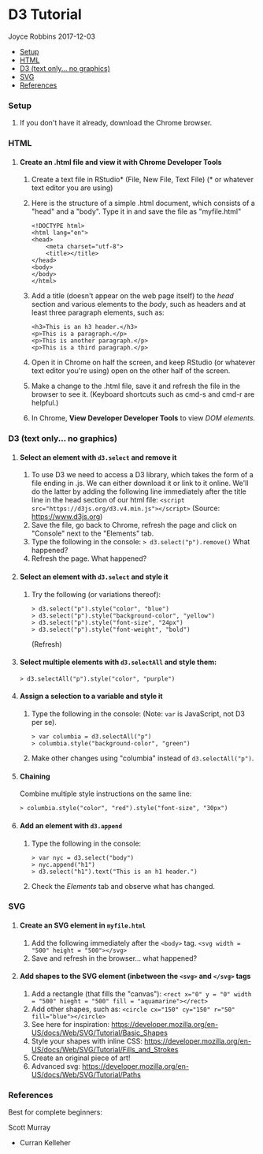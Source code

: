 D3 Tutorial
================
Joyce Robbins
2017-12-03

-   [Setup](#setup)
-   [HTML](#html)
-   [D3 (text only... no graphics)](#d3-text-only...-no-graphics)
-   [SVG](#svg)
-   [References](#references)

### Setup

1.  If you don't have it already, download the Chrome browser.

### HTML

1.  #### Create an .html file and view it with Chrome Developer Tools

    1.  Create a text file in RStudio\* (File, New File, Text File) (\* or whatever text editor you are using)
    2.  Here is the structure of a simple .html document, which consists of a "head" and a "body". Type it in and save the file as "myfile.html"

            <!DOCTYPE html>
            <html lang="en">
            <head>
                <meta charset="utf-8">
                <title></title>
            </head>
            <body>
            </body>
            </html>

    3.  Add a title (doesn't appear on the web page itself) to the *head* section and various elements to the *body*, such as headers and at least three paragraph elements, such as:

            <h3>This is an h3 header.</h3> 
            <p>This is a paragraph.</p> 
            <p>This is another paragraph.</p>
            <p>This is a third paragraph.</p>

    4.  Open it in Chrome on half the screen, and keep RStudio (or whatever text editor you're using) open on the other half of the screen.

    5.  Make a change to the .html file, save it and refresh the file in the browser to see it. (Keyboard shortcuts such as cmd-s and cmd-r are helpful.)

    6.  In Chrome, **View Developer Developer Tools** to view *DOM elements.*

### D3 (text only... no graphics)

1.  #### Select an element with `d3.select` and remove it

    1.  To use D3 we need to access a D3 library, which takes the form of a file ending in .js. We can either download it or link to it online. We'll do the latter by adding the following line immediately after the title line in the head section of our html file:
        `<script src="https://d3js.org/d3.v4.min.js"></script>`
        (Source: <https://www.d3js.org>)
    2.  Save the file, go back to Chrome, refresh the page and click on "Console" next to the "Elements" tab.
    3.  Type the following in the console:
        `> d3.select("p").remove()`
        What happened?
    4.  Refresh the page. What happened?

2.  #### Select an element with `d3.select` and style it

    1.  Try the following (or variations thereof):

            > d3.select("p").style("color", "blue")
            > d3.select("p").style("background-color", "yellow")
            > d3.select("p").style("font-size", "24px")
            > d3.select("p").style("font-weight", "bold")

        (Refresh)

3.  #### Select multiple elements with `d3.selectAll` and style them:

    `> d3.selectAll("p").style("color", "purple")`

4.  #### Assign a selection to a variable and style it

    1.  Type the following in the console:
        (Note: `var` is JavaScript, not D3 per se).

            > var columbia = d3.selectAll("p")
            > columbia.style("background-color", "green")

    2.  Make other changes using "columbia" instead of `d3.selectAll("p")`.

5.  #### Chaining

    Combine multiple style instructions on the same line:

    `> columbia.style("color", "red").style("font-size", "30px")`

6.  #### Add an element with `d3.append`

    1.  Type the following in the console:

            > var nyc = d3.select("body")
            > nyc.append("h1")
            > d3.select("h1").text("This is an h1 header.")

    2.  Check the *Elements* tab and observe what has changed.

### SVG

1.  #### Create an SVG element in `myfile.html`

    1.  Add the following immediately after the `<body>` tag.
        `<svg width = "500" height = "500"></svg>`
    2.  Save and refresh in the browser... what happened?

2.  #### Add shapes to the SVG element (inbetween the `<svg>` and `</svg>` tags

    1.  Add a rectangle (that fills the "canvas"): `<rect x="0" y = "0" width = "500" hieght = "500" fill = "aquamarine"></rect>`
    2.  Add other shapes, such as: `<circle cx="150" cy="150" r="50" fill="blue"></circle>`
    3.  See here for inspiration: <https://developer.mozilla.org/en-US/docs/Web/SVG/Tutorial/Basic_Shapes>
    4.  Style your shapes with inline CSS: <https://developer.mozilla.org/en-US/docs/Web/SVG/Tutorial/Fills_and_Strokes>
    5.  Create an original piece of art!
    6.  Advanced svg: <https://developer.mozilla.org/en-US/docs/Web/SVG/Tutorial/Paths>

### References

Best for complete beginners:

Scott Murray

-   Curran Kelleher
